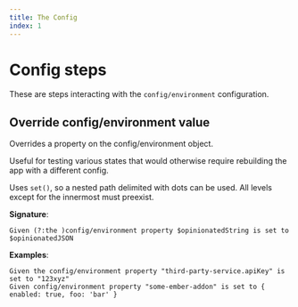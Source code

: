 ```yaml
---
title: The Config
index: 1
---
```


Config steps
============

These are steps interacting with the `config/environment` configuration.



Override config/environment value
---------------------------------

Overrides a property on the config/environment object.

Useful for testing various states that would otherwise require rebuilding the app with a different config.

Uses `set()`, so a nested path delimited with dots can be used. All levels except for the innermost must preexist.

**Signature**: 

```feature
Given (?:the )config/environment property $opinionatedString is set to $opinionatedJSON
```

**Examples**:

```feature
Given the config/environment property "third-party-service.apiKey" is set to "123xyz"
Given config/environment property "some-ember-addon" is set to { enabled: true, foo: 'bar' }
```
